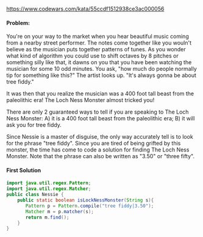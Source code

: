 https://www.codewars.com/kata/55ccdf1512938ce3ac000056 <br>
#### Problem:<br>
You're on your way to the market when you hear beautiful music coming from a nearby street performer. The notes come together like you wouln't believe as the musician puts together patterns of tunes. As you wonder what kind of algorithm you could use to shift octaves by 8 pitches or something silly like that, it dawns on you that you have been watching the musician for some 10 odd minutes. You ask, "how much do people normally tip for something like this?" The artist looks up. "It's always gonna be about tree fiddy."

It was then that you realize the musician was a 400 foot tall beast from the paleolithic era! The Loch Ness Monster almost tricked you!

There are only 2 guaranteed ways to tell if you are speaking to The Loch Ness Monster: A) it is a 400 foot tall beast from the paleolithic era; B) it will ask you for tree fiddy.

Since Nessie is a master of disguise, the only way accurately tell is to look for the phrase "tree fiddy". Since you are tired of being grifted by this monster, the time has come to code a solution for finding The Loch Ness Monster. Note that the phrase can also be written as "3.50" or "three fifty".

#### First Solution
```java
import java.util.regex.Pattern;
import java.util.regex.Matcher;
public class Nessie {
    public static boolean isLockNessMonster(String s){
       Pattern p = Pattern.compile("tree fiddy|3.50");
       Matcher m = p.matcher(s);
       return m.find();
    }
}
```
